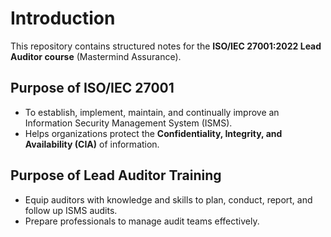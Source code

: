 # Introduction

This repository contains structured notes for the **ISO/IEC 27001:2022 Lead Auditor course** (Mastermind Assurance).

## Purpose of ISO/IEC 27001
- To establish, implement, maintain, and continually improve an Information Security Management System (ISMS).
- Helps organizations protect the **Confidentiality, Integrity, and Availability (CIA)** of information.

## Purpose of Lead Auditor Training
- Equip auditors with knowledge and skills to plan, conduct, report, and follow up ISMS audits.
- Prepare professionals to manage audit teams effectively.
